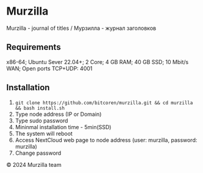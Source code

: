 # Murzilla

Murzilla - journal of titles / Мурзилла - журнал заголовков

## Requirements

x86-64; Ubuntu Sever 22.04+; 2 Core; 4 GB RAM; 40 GB SSD; 10 Mbit/s WAN; Open ports TCP+UDP: 4001

## Installation

1. `git clone https://github.com/bitcoren/murzilla.git && cd murzilla && bash install.sh`
2. Type node address (IP or Domain)
3. Type sudo password
4. Mininmal installation time - 5min(SSD)
5. The system will reboot
6. Access NextCloud web page to node address (user: murzilla, password: murzilla)
7. Change password

© 2024 Murzilla team
